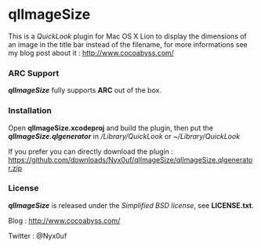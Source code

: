 # qlImageSize #

This is a *QuickLook* plugin for Mac OS X Lion to display the dimensions of an image in the title bar instead of the filename, for more informations see my blog post about it : <http://www.cocoabyss.com/>


### ARC Support ###

***qlImageSize*** fully supports **ARC** out of the box.


### Installation ###

Open **qlImageSize.xcodeproj** and build the plugin, then put the ***qlImageSize.qlgenerator*** in */Library/QuickLook* or *~/Library/QuickLook*

If you prefer you can directly download the plugin : <https://github.com/downloads/Nyx0uf/qlImageSize/qlImageSize.qlgenerator.zip>

### License ###

***qlImageSize*** is released under the *Simplified BSD license*, see **LICENSE.txt**.

Blog : <http://www.cocoabyss.com/>

Twitter : @Nyx0uf
